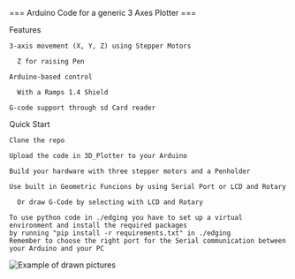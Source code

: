 === Arduino Code for a generic 3 Axes Plotter ===

Features

    3-axis movement (X, Y, Z) using Stepper Motors
    
      Z for raising Pen
      
    Arduino-based control
    
      With a Ramps 1.4 Shield
      
    G-code support through sd Card reader

Quick Start

    Clone the repo
    
    Upload the code in 3D_Plotter to your Arduino
    
    Build your hardware with three stepper motors and a Penholder
    
    Use built in Geometric Funcions by using Serial Port or LCD and Rotary
    
      Or draw G-Code by selecting with LCD and Rotary
	
	To use python code in ./edging you have to set up a virtual environment and install the required packages
	by running "pip install -r requirements.txt" in ./edging
	Remember to choose the right port for the Serial communication between your Arduino and your PC
      
![Example of drawn pictures](https://media.discordapp.net/attachments/1302339925462487100/1353783830561034281/1742837477316.jpg?ex=684d09b1&is=684bb831&hm=69b536740716524aeab6c1ae874328a3807fa8c9711e7a6ea987d27958cb3a32&=&format=webp&width=1141&height=856)

